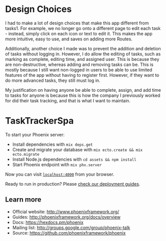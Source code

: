 # Design Choices

I had to make a lot of design choices that make this app different from tasks1. For example, we no longer go onto a different page to edit each task - instead, simply click on each icon or text to edit it. This makes the app more intuitive, easy to use, and saves on adding more Routes.

Additionally, another choice I made was to prevent the addition and deletion of tasks without logging in. However, I do allow the editing of tasks, such as marking as complete, editing time, and assigned user. This is because they are non-destructive, whereas adding and removing tasks can be. This is mostly because I still want non-logged in users to be able to use limited features of the app without having to register first. However, if they want to do more advanced tasks, they still must log in.

My justification on having anyone be able to complete, assign, and add time to tasks for anyone is because this is how the company I previously worked for did their task tracking, and that is what I want to maintain.

# TaskTrackerSpa

To start your Phoenix server:

  * Install dependencies with `mix deps.get`
  * Create and migrate your database with `mix ecto.create && mix ecto.migrate`
  * Install Node.js dependencies with `cd assets && npm install`
  * Start Phoenix endpoint with `mix phx.server`

Now you can visit [`localhost:4000`](http://localhost:4000) from your browser.

Ready to run in production? Please [check our deployment guides](http://www.phoenixframework.org/docs/deployment).

## Learn more

  * Official website: http://www.phoenixframework.org/
  * Guides: http://phoenixframework.org/docs/overview
  * Docs: https://hexdocs.pm/phoenix
  * Mailing list: http://groups.google.com/group/phoenix-talk
  * Source: https://github.com/phoenixframework/phoenix
